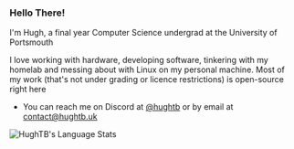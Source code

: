 ### Hello There!

I'm Hugh, a final year Computer Science undergrad at the University of Portsmouth

I love working with hardware, developing software, tinkering with my homelab and messing about with Linux on my personal machine. Most of my work (that's not under grading or licence restrictions) is open-source right here

- You can reach me on Discord at [@hughtb](https://discordapp.com/users/403609667722412054) or by email at contact@hughtb.uk

![HughTB's Language Stats](https://github-readme-stats.vercel.app/api/top-langs/?username=HughTB&layout=compact&theme=github_dark&size_weight=0.5&count_weight=0.5&exclude_repo=bsc-cs-notes,cs-notes)
